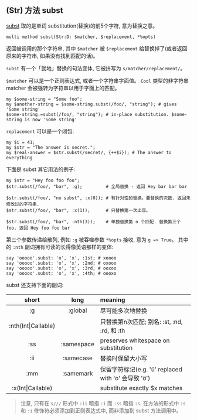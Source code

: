 ## (Str) 方法 subst

[subst](https://docs.perl6.org/routine/subst) 取的是单词 substitution(替换)的前5个字符, 意为替换之意。

```perl6
multi method subst(Str:D: $matcher, $replacement, *%opts)
```

返回被调用的那个字符串, 其中 `$matcher` 被 `$replacement` 给替换掉了(或者返回原来的字符串, 如果没有找到匹配的话)。

`subst` 有一个「就地」替换的句法变体, 它被拼写为 `s/matcher/replacement/`。

`$matcher` 可以是一个正则表达式, 或者一个字符串字面值。 `Cool` 类型的非字符串 matcher 会被强转为字符串以用于字面上的匹配。

```perl6
my $some-string = "Some foo";
my $another-string = $some-string.subst(/foo/, "string"); # gives 'Some string'
$some-string.=subst(/foo/, "string"); # in-place substitution. $some-string is now 'Some string'
```

`replacement` 可以是一个闭包:

```perl6
my $i = 41;
my $str = "The answer is secret.";
my $real-answer = $str.subst(/secret/, {++$i}); # The answer to everything
```

下面是 subst 其它用法的例子:

```perl6
my $str = "Hey foo foo foo";
$str.subst(/foo/, "bar", :g);         # 全局替换 - 返回 Hey bar bar bar

$str.subst(/foo/, "no subst", :x(0)); # 有针对性的替换。要替换的次数. 返回未修改过的字符串.
$str.subst(/foo/, "bar", :x(1));      # 只替换第一次出现。

$str.subst(/foo/, "bar", :nth(3));    # 单独替换第 n 个匹配. 替换第三个 foo. 返回 Hey foo foo bar
```

第三个参数传递给散列, 例如 `:g` 被吞噬参数 `*%opts` 接收, 意为 `g => True`。
其中的 `:nth` 副词拥有可读的长得像英语那样的变体:

```perl6
say 'ooooo'.subst: 'o', 'x', :1st; # xoooo
say 'ooooo'.subst: 'o', 'x', :2nd; # oxooo
say 'ooooo'.subst: 'o', 'x', :3rd; # ooxoo
say 'ooooo'.subst: 'o', 'x', :4th; # oooxo
```

subst 还支持下面的副词:

|short | long | meaning |
|:----:|:----:|:--------|
|:g    |:global	|尽可能多次地替换|
|:nth(Int&#124;Callable)| |只替换第n次匹配; 别名: :st, :nd, :rd, 和 :th|
|:ss |:samespace	 |preserves whitespace on substitution|
|:ii |:samecase	|替换时保留大小写|
|:mm |:samemark	|保留字符标记(e.g. 'ü' replaced with 'o' 会导致 'ö')|
|:x(Int&#124;Callable)| |substitute exactly $x matches|

> 注意, 只有在 `s///` 形式中 `:ii` 暗指 `:i` 而 `:ss` 暗指 `:s`. 在方法的形式中 `:s` 和 `:i` 修饰符必须添加到正则表达式中, 而非添加到 subst 方法调用中。
